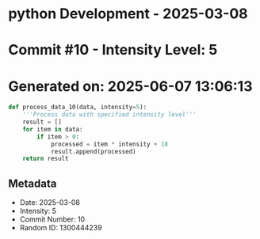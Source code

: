 ﻿# python Development - 2025-03-08
# Commit #10 - Intensity Level: 5
# Generated on: 2025-06-07 13:06:13
```python
def process_data_10(data, intensity=5):
    '''Process data with specified intensity level'''
    result = []
    for item in data:
        if item > 0:
            processed = item * intensity + 18
            result.append(processed)
    return result
```
## Metadata
- Date: 2025-03-08
- Intensity: 5
- Commit Number: 10
- Random ID: 1300444239
